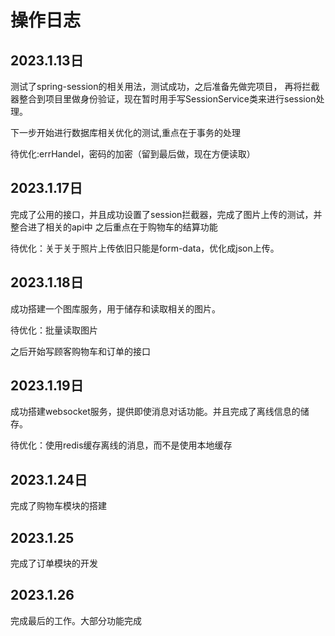# 操作日志

## 2023.1.13日

测试了spring-session的相关用法，测试成功，之后准备先做完项目，
再将拦截器整合到项目里做身份验证，现在暂时用手写SessionService类来进行session处理。

下一步开始进行数据库相关优化的测试,重点在于事务的处理

待优化:errHandel，密码的加密（留到最后做，现在方便读取）

## 2023.1.17日

完成了公用的接口，并且成功设置了session拦截器，完成了图片上传的测试，并整合进了相关的api中
之后重点在于购物车的结算功能

待优化：关于关于照片上传依旧只能是form-data，优化成json上传。

## 2023.1.18日

成功搭建一个图库服务，用于储存和读取相关的图片。

待优化：批量读取图片

之后开始写顾客购物车和订单的接口

## 2023.1.19日

成功搭建websocket服务，提供即使消息对话功能。并且完成了离线信息的储存。

待优化：使用redis缓存离线的消息，而不是使用本地缓存

## 2023.1.24日

完成了购物车模块的搭建

## 2023.1.25

完成了订单模块的开发

## 2023.1.26

完成最后的工作。大部分功能完成

